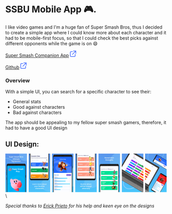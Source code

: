 # SSBU Mobile App 🎮.

I like video games and I'm a huge fan of Super Smash Bros, thus I decided to create a simple app where I could know more about each character and it had to be mobile-first focus, so that I could check the best picks against different opponents while the game is on 😄

[Super Smash Companion App](https://supersmashhelper.surge.sh) ![Visit App](https://raw.githubusercontent.com/Danielratmiroff/myblog/master/images/linkicon.svg)

[Github](https://github.com/Danielratmiroff/ssbu) ![Github](https://raw.githubusercontent.com/Danielratmiroff/myblog/master/images/linkicon.svg)

### Overview

With a simple UI, you can search for a specific character to see their:

- General stats
- Good against characters
- Bad against characters

The app should be appealing to my fellow super smash gamers, therefore, it had to have a good UI design

## UI Design:

![Google Store](https://raw.githubusercontent.com/Danielratmiroff/myblog/master/images/ssbu/all.jpg)\

_Special thanks to [Erick Prieto](https://erickprieto.com/) for his help and keen eye on the designs_
